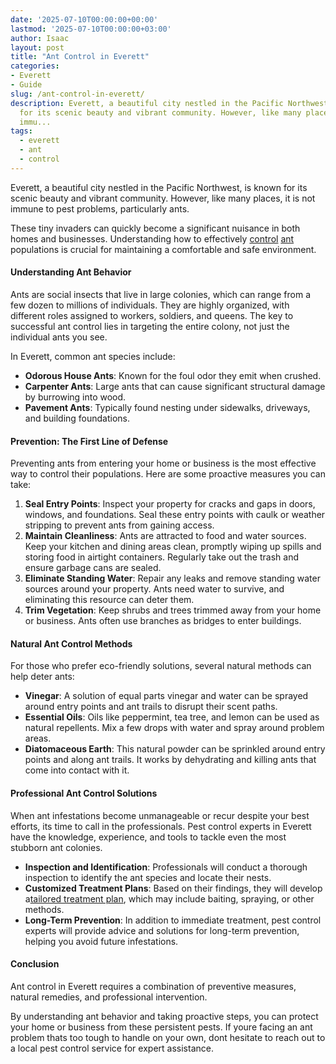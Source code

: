 ```yaml
---
date: '2025-07-10T00:00:00+00:00'
lastmod: '2025-07-10T00:00:00+03:00'
author: Isaac
layout: post
title: "Ant Control in Everett"
categories:
- Everett
- Guide
slug: /ant-control-in-everett/
description: Everett, a beautiful city nestled in the Pacific Northwest, is known
  for its scenic beauty and vibrant community. However, like many places, it is not
  immu...
tags: 
  - everett
  - ant
  - control
---
```

Everett, a beautiful city nestled in the Pacific Northwest, is known for its scenic beauty and vibrant community. However, like many places, it is not immune to pest problems, particularly ants.

These tiny invaders can quickly become a significant nuisance in both homes and businesses. Understanding how to effectively [control](/posts/ant-control-in-bellingham/) [ant](/posts/ant-control-in-federal-way/) populations is crucial for maintaining a comfortable and safe environment.
#### Understanding Ant Behavior
Ants are social insects that live in large colonies, which can range from a few dozen to millions of individuals. They are highly organized, with different roles assigned to workers, soldiers, and queens. The key to successful ant control lies in targeting the entire colony, not just the individual ants you see.

In Everett, common ant species include:
- **Odorous House Ants**: Known for the foul odor they emit when crushed.
- **Carpenter Ants**: Large ants that can cause significant structural damage by burrowing into wood.
- **Pavement Ants**: Typically found nesting under sidewalks, driveways, and building foundations.
#### Prevention: The First Line of Defense
Preventing ants from entering your home or business is the most effective way to control their populations. Here are some proactive measures you can take:
1. **Seal Entry Points**: Inspect your property for cracks and gaps in doors, windows, and foundations. Seal these entry points with caulk or weather stripping to prevent ants from gaining access.
2. **Maintain Cleanliness**: Ants are attracted to food and water sources. Keep your kitchen and dining areas clean, promptly wiping up spills and storing food in airtight containers. Regularly take out the trash and ensure garbage cans are sealed.
3. **Eliminate Standing Water**: Repair any leaks and remove standing water sources around your property. Ants need water to survive, and eliminating this resource can deter them.
4. **Trim Vegetation**: Keep shrubs and trees trimmed away from your home or business. Ants often use branches as bridges to enter buildings.
#### Natural Ant Control Methods
For those who prefer eco-friendly solutions, several natural methods can help deter ants:
- **Vinegar**: A solution of equal parts vinegar and water can be sprayed around entry points and ant trails to disrupt their scent paths.
- **Essential Oils**: Oils like peppermint, tea tree, and lemon can be used as natural repellents. Mix a few drops with water and spray around problem areas.
- **Diatomaceous Earth**: This natural powder can be sprinkled around entry points and along ant trails. It works by dehydrating and killing ants that come into contact with it.
#### Professional Ant Control Solutions
When ant infestations become unmanageable or recur despite your best efforts, its time to call in the professionals. Pest control experts in Everett have the knowledge, experience, and tools to tackle even the most stubborn ant colonies.
- **Inspection and Identification**: Professionals will conduct a thorough inspection to identify the ant species and locate their nests.
- **Customized Treatment Plans**: Based on their findings, they will develop a[tailored treatment plan](https://pestpolicy.com/how-to-remove-ants-from-carpet/), which may include baiting, spraying, or other methods.
- **Long-Term Prevention**: In addition to immediate treatment, pest control experts will provide advice and solutions for long-term prevention, helping you avoid future infestations.
#### Conclusion
Ant control in Everett requires a combination of preventive measures, natural remedies, and professional intervention.

By understanding ant behavior and taking proactive steps, you can protect your home or business from these persistent pests. If youre facing an ant problem thats too tough to handle on your own, dont hesitate to reach out to a local pest control service for expert assistance.
